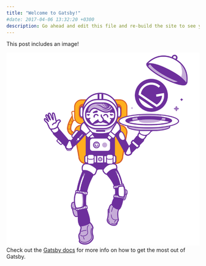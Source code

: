 ```yaml
---
title: "Welcome to Gatsby!"
#date: 2017-04-06 13:32:20 +0300
description: Go ahead and edit this file and re-build the site to see your changes. # Add post description (optional)
---
```


This post includes an image!

![gatsby](./gatsby-astronaut.png)
Check out the [Gatsby docs][gatsby-docs] for more info on how to get the most out of Gatsby.

[gatsby-docs]: https://www.gatsbyjs.org/docs/
